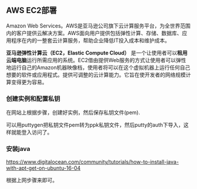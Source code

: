 ## AWS EC2部署
Amazon Web Services。AWS是亚马逊公司旗下云计算服务平台，为全世界范围内的客户提供云解决方案。AWS面向用户提供包括弹性计算、存储、数据库、应用程序在内的一整套云计算服务，帮助企业降低IT投入成本和维护成本。


**亚马逊弹性计算云（EC2，Elastic Compute Cloud）** 是一个让使用者可以**租用云端电脑**运行所需应用的系统。EC2借由提供Web服务的方式让使用者可以弹性地运行自己的Amazon机器映像档，使用者将可以在这个虚拟机器上运行任何自己想要的软件或应用程式。提供可调整的云计算能力。它旨在使开发者的网络规模计算变得更为容易。

### 创建实例和配置私钥
在网站上根据步骤，创建好实例，然后保存私钥文件(pem).

可以用puttygen把私钥文件pem转为ppk私钥文件，然后putty的auth下导入，这样就能登入访问了。

### 安装java
<a>https://www.digitalocean.com/community/tutorials/how-to-install-java-with-apt-get-on-ubuntu-16-04</a>

根据上网步骤来即可。
